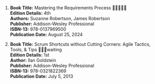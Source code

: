 1. **Book Title:** Mastering the Requirements Process 🚨🚨🚨🚨🚨  
   **Edition Details:** 4th  
   **Authors:** Suzanne Robertson, James Robertson  
   **Publisher:** Addison-Wesley Professional  
   **ISBN-13:** 978-0137969500  
   **Publication Date:** August 25, 2024

2. **Book Title:** Scrum Shortcuts without Cutting Corners: Agile Tactics, Tools, & Tips 📒🔐🚫waiting  
   **Edition Details:** 1st  
   **Author:** Ilan Goldstein  
   **Publisher:** Addison-Wesley Professional  
   **ISBN-13:** 978-0321822369  
   **Publication Date:** July 5, 2013
